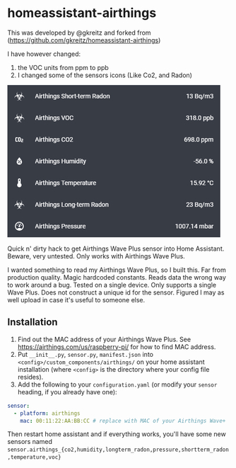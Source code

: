 # homeassistant-airthings

This was developed by @gkreitz and forked from (https://github.com/gkreitz/homeassistant-airthings)

I have however changed:

1. the VOC units from ppm to ppb
2. I changed some of the sensors icons (Like Co2, and Radon)

![](airthings_dash.PNG)

Quick n' dirty hack to get Airthings Wave Plus sensor into Home Assistant. Beware, very untested. Only works with Airthings Wave Plus.

I wanted something to read my Airthings Wave Plus, so I built this. Far from production quality. Magic hardcoded constants. Reads data the wrong way to work around a bug. Tested on a single device. Only supports a single Wave Plus. Does not construct a unique id for the sensor. Figured I may as well upload in case it's useful to someone else.

## Installation
1. Find out the MAC address of your Airthings Wave Plus. See https://airthings.com/us/raspberry-pi/ for how to find MAC address.
1. Put `__init__.py`, `sensor.py`, `manifest.json` into `<config>/custom_components/airthings/` on your home assistant installation (where `<config>` is the directory where your config file resides).
1. Add the following to your `configuration.yaml` (or modify your `sensor` heading, if you already have one):
```yaml
sensor:
  - platform: airthings
    mac: 00:11:22:AA:BB:CC # replace with MAC of your Airthings Wave+
```

Then restart home assistant and if everything works, you'll have some new sensors named `sensor.airthings_{co2,humidity,longterm_radon,pressure,shortterm_radon,temperature,voc}`
